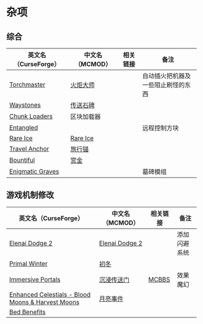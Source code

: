 # 杂项

## 综合

| 英文名（CurseForge）                                                              | 中文名（MCMOD）                                  | 相关链接 | 备注                               |
| --------------------------------------------------------------------------------- | ------------------------------------------------ | -------- | ---------------------------------- |
| [Torchmaster](https://www.curseforge.com/minecraft/mc-mods/torchmaster)           | [火炬大师](https://www.mcmod.cn/class/779.html)  |          | 自动插火把机器及一些阻止刷怪的东西 |
| [Waystones](https://www.curseforge.com/minecraft/mc-mods/waystones)               | [传送石碑](https://www.mcmod.cn/class/1339.html) |          |                                    |
| [Chunk Loaders](https://www.curseforge.com/minecraft/mc-mods/chunk-loaders)       | 区块加载器                                       |          |                                    |
| [Entangled](https://www.curseforge.com/minecraft/mc-mods/entangled)               |                                                  |          | 远程控制方块                       |
| [Rare Ice](https://www.curseforge.com/minecraft/mc-mods/rare-ice)                 | [Rare Ice](https://www.mcmod.cn/class/3218.html) |          |                                    |
| [Travel Anchor](https://www.curseforge.com/minecraft/mc-mods/travel-anchors)      | [旅行锚](https://www.mcmod.cn/class/3128.html)   |          |                                    |
| [Bountiful](https://www.curseforge.com/minecraft/mc-mods/bountiful)               | [赏金](https://www.mcmod.cn/class/2657.html)     |          |                                    |
| [Enigmatic Graves](https://www.curseforge.com/minecraft/mc-mods/enigmatic-graves) |                                                  |          | 墓碑模组                           |

## 游戏机制修改

| 英文名（CurseForge）                                                                                                  | 中文名（MCMOD）                                        | 相关链接                                              | 备注         |
| --------------------------------------------------------------------------------------------------------------------- | ------------------------------------------------------ | ----------------------------------------------------- | ------------ |
| [Elenai Dodge 2](https://www.curseforge.com/minecraft/mc-mods/elenai-dodge-2)                                         | [Elenai Dodge 2](https://www.mcmod.cn/class/3835.html) |                                                       | 添加闪避系统 |
| [Primal Winter](https://www.curseforge.com/minecraft/mc-mods/primal-winter)                                           | [初冬](https://www.mcmod.cn/class/2779.html)           |                                                       |              |
| [Immersive Portals](https://www.curseforge.com/minecraft/mc-mods/immersive-portals-for-forge)                         | [沉浸传送门](https://www.mcmod.cn/class/2410.html)     | [MCBBS](https://www.mcbbs.net/thread-903617-1-1.html) | 效果魔幻     |
| [Enhanced Celestials - Blood Moons & Harvest Moons](https://www.curseforge.com/minecraft/mc-mods/enhanced-celestials) | [月亮事件](https://www.mcmod.cn/class/3452.html)       |                                                       |              |
| [Bed Benefits](https://www.curseforge.com/minecraft/mc-mods/bed-benefits)                                             |                                                        |                                                       |              |
